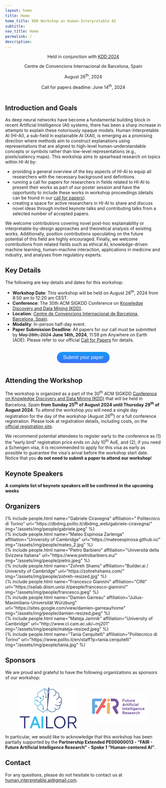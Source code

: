 ```yaml
---
layout: home
title: Home
home_title: KDD Workshop on Human-Interpretable AI
subtitle:
nav_title: Home
permalink: /
description:
---
```


<style>
    .button-submit {
    align-items: center;
    appearance: none;
    background-color: #3EB2FD;
    background-image: linear-gradient(1deg, #4F58FD, #149BF3 99%);
    background-size: calc(100% + 20px) calc(100% + 20px);
    border-radius: 100px;
    border-width: 0;
    box-shadow: none;
    box-sizing: border-box;
    color: #FFFFFF;
    cursor: pointer;
    display: inline-flex;
    font-family: CircularStd,sans-serif;
    font-size: 1rem;
    height: auto;
    justify-content: center;
    line-height: 1.5;
    padding: 6px 20px;
    position: relative;
    text-align: center;
    text-decoration: none;
    transition: background-color .2s,background-position .2s;
    user-select: none;
    -webkit-user-select: none;
    touch-action: manipulation;
    vertical-align: top;
    white-space: nowrap;
    }

    .button-submit:active,
    .button-submit:focus {
    outline: none;
    }

    .button-submit:hover {
    background-position: -20px -20px;
    }

    .button-submit:focus:not(:active) {
    box-shadow: rgba(40, 170, 255, 0.25) 0 0 0 .125em;
    }
    .logo-row {
    display: flex;
    flex-wrap: wrap;
    padding: 0 20px;
    text-align: center;
    margin-left: auto;
    margin-right: auto;
    justify-content: center;
    align-items: center;     /* vertical centering   */
    }

    /* Create four equal columns that sits next to each other */
    .logo-column {
    flex: 25%;
    max-width: 40%;
    padding: 0 20px;
    }

    .logo-column img {
    margin-top: 8px;
    vertical-align: middle;
    width: 100%;
    }

    /* Responsive layout - makes a two column-layout instead of four columns */
    @media screen and (max-width: 800px) {
    .logo-column {
        flex: 50%;
        max-width: 50%;
    }
    }

    /* Responsive layout - makes the two columns stack on top of each other instead of next to each other */
    @media screen and (max-width: 600px) {
    .logo-column {
        flex: 100%;
        max-width: 100%;
    }
    }
</style>

<div style="margin: auto; text-align: center;">
  Held in conjunction with <a href="https://kdd2024.kdd.org/">KDD 2024</a><br>

  Centre de Convencions Internacional de Barcelona, Spain<br>

  August 26<sup>th</sup>, 2024<br>

  Call for papers deadline: June 14<sup>th</sup>, 2024<br><br>
</div>

## Introduction and Goals

As deep neural networks have become a fundamental building block in recent Artificial Intelligence (AI) systems, there has been a sharp increase in attempts to explain these notoriously opaque models. Human-Interpretable AI (HI-AI), a sub-field in explainable AI (XAI), is emerging as a promising direction where methods aim to construct explanations using representations that are aligned to high-level
human-understandable concepts or symbols rather than low-level representations (e.g., pixels/saliency maps). This workshop aims to spearhead research on topics within HI-AI by:

- providing a general overview of the key aspects of HI-AI to equip all researchers with the necessary background and definitions.
- running a call for papers for researchers in fields related to HI-AI to present their works as part of our poster session and have the opportunity to include these works in workshop proceedings (details can be found in our [call for papers](/call)).
- creating a space for active researchers in HI-AI to share and discuss novel ideas through invited keynote talks and contributing talks from a selected number of accepted papers.

We welcome contributions covering novel post-hoc explainability or interpretable-by-design approaches and theoretical analysis of existing works. Additionally, position contributions speculating on the future potential of this field are highly encouraged. Finally, we welcome contributions from related fields such as ethical AI, knowledge-driven machine learning, human-machine interaction, applications in medicine and industry, and analyses from regulatory experts.

## Key Details

The following are key details and dates for this workshop:

- **Workshop Date**: This workshop will be held on August 26<sup>th</sup>, 2024 from 8:50 am to 12:20 am CEST.
- **Conference**: The 30th ACM SIGKDD Conference on [Knowledge Discovery and Data Mining (KDD)](https://kdd2024.kdd.org/).
- **Location**: [Centre de Convencions Internacional de Barcelona, Barcelona, Spain](https://ccib.es/).
- **Modality**: In-person half-day event.
- **Paper Submission Deadline**: All papers for our call must be submitted by <s>May 28th, 2024</s> <b>June 14th, 2024</b>, 11:59 pm Anywhere on Earth (AOE). Please refer to our official [Call for Papers](/call) for details.

<div style="text-align: center; margin: auto; padding-top: 3%; padding-bottom: 3%;">
    <button class="button-submit" role="button" type="submit" onclick="window.open('https://openreview.net/group?id=KDD.org/2024/Workshop/HI-AI', '_blank')">Submit your paper</button>
</div>

## Attending the Workshop

The workshop is organized as a part of the 30<sup>th</sup> ACM SIGKDD
[Conference on Knowledge Discovery and Data Mining (KDD)](https://kdd2024.kdd.org/)
that will be held in Barcelona, Spain <b>from Sunday 25<sup>th</sup> of August 2024
until Thursday 29<sup>th</sup> of August 2024</b>. To attend the workshop you will need
a single day registration for the day of the workshop (August 26<sup>th</sup>)
or a full conference registration. Please look at registration details, including
costs, on the [official registration site](https://kdd2024.kdd.org/registration/).

We recommend potential attendees to register early to the conference as
(1) the "early bird" registration price ends on July 10<sup>th</sup> AoE, and
(2), if you need a Schengen visa, it is recommended to apply for this visa as
early as possible to guarantee the visa's arival before the workshop start date.
Notice that you <b>do not need to submit a paper to attend our workshop</b>!

## Keynote Speakers

<b> A complete list of keynote speakers will be confirmed in the upcoming weeks</b>

## Organizers
  <div class="row projects pt-1 pb-1">
      <div class="col-sm-4">
          {% include people.html name="Gabriele Ciravegna" affiliation=" Politecnico di Torino" url="https://dbdmg.polito.it/dbdmg_web/gabriele-ciravegna/" img="/assets/img/people/gabriele.jpeg" %}
      </div>
      <div class="col-sm-4">
          {% include people.html name="Mateo Espinosa Zarlenga" affiliation="University of Cambridge" url="https://mateoespinosa.github.io/" img="/assets/img/people/mateo_2.jpg" %}
      </div>
      <div class="col-sm-4">
        {% include people.html name="Pietro Barbiero" affiliation="Università della Svizzera Italiana" url="https://www.pietrobarbiero.eu/" img="/assets/img/people/pietro.jpeg" %}
      </div>
      <div class="col-sm-4">
          {% include people.html name="Zohreh Shams" affiliation="Builder.ai / University of Cambridge" url="https://zohrehshams.com/" img="/assets/img/people/zohreh-resized.jpg" %}
      </div>
      <div class="col-sm-4">
          {% include people.html name="Francesco Giannini" affiliation="CINI" url="https://sailab.diism.unisi.it/people/francesco-giannini/" img="/assets/img/people/francesco.jpeg" %}
      </div>
      <div class="col-sm-4">
          {% include people.html name="Damien Garreau" affiliation="Julius-Maximilians-Universität Würzburg" url="https://sites.google.com/view/damien-garreau/home" img="/assets/img/people/damien-resized.jpeg" %}
      </div>
      <div class="col-sm-4">
          {% include people.html name="Mateja Jamnik" affiliation="University of Cambridge" url="http://www.cl.cam.ac.uk/~mj201" img="/assets/img/people/mateja-resized.jpeg" %}
      </div>
      <div class="col-sm-4">
          {% include people.html name="Tania Cerquitelli" affiliation="Politecnico di Torino" url="https://www.polito.it/en/staff?p=tania.cerquitelli" img="/assets/img/people/tania.jpg" %}
      </div>

  </div>

## Sponsors
We are proud and grateful to have the following organizations as sponsors of our workshop:

<div class="logo-row">
    <div class="logo-column">
        <a href="https://tailor-network.eu/" rel="external nofollow noopener" target="_blank"><img src="/assets/img/logo_TAILOR.jpeg"></a>
    </div>
    <div class="logo-column">
         <a href="https://fondazione-fair.it/en/" rel="external nofollow noopener" target="_blank"><img src="/assets/img/logo_FAIR_cropped.jpeg"></a>
    </div>
</div>
<br>
In particular, we would like to acknowledge that this workshop has been partially
supported by the <b>Partnership Extended PE00000013 - “FAIR - Future Artificial Intelligence Research” -
Spoke 1 “Human-centered AI”</b>.


## Contact
For any questions, please do not hesitate to contact us at
[human.interpretable.ai@gmail.com](mailto:human.interpretable.ai@gmail.com).
